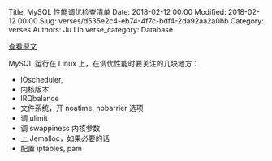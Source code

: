 Title: MySQL 性能调优检查清单
Date: 2018-02-12 00:00
Modified: 2018-02-12 00:00
Slug: verses/d535e2c4-eb74-4f7c-bdf4-2da92aa2a0bb
Category: verses
Authors: Ju Lin
verse_category: Database

[查看原文](http://www.jonathanlevin.co.uk/2018/02/my-mysql-linux-tuning-checklist.html)

MySQL 运行在 Linux 上，在调优性能时要关注的几块地方：

* IOscheduler,
* 内核版本
* IRQbalance
* 文件系统，开 noatime, nobarrier 选项
* 调 ulimit
* 调 swappiness 内核参数
* 上 Jemalloc，如果必要的话
* 配置 iptables, pam
